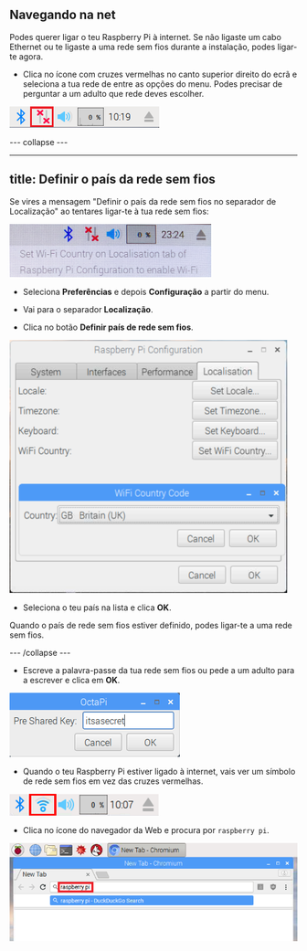 ## Navegando na net

Podes querer ligar o teu Raspberry Pi à internet. Se não ligaste um cabo Ethernet ou te ligaste a uma rede sem fios durante a instalação, podes ligar-te agora.

+ Clica no ícone com cruzes vermelhas no canto superior direito do ecrã e seleciona a tua rede de entre as opções do menu. Podes precisar de perguntar a um adulto que rede deves escolher.

![Rede sem fios não disponível](images/no-wifi.png)

\--- collapse \---

* * *

## title: Definir o país da rede sem fios

Se vires a mensagem "Definir o país da rede sem fios no separador de Localização" ao tentares ligar-te à tua rede sem fios:

![definir país de rede sem fios](images/pi-set-wifi-country.png)

+ Seleciona **Preferências** e depois **Configuração** a partir do menu.

+ Vai para o separador **Localização**.

+ Clica no botão **Definir país de rede sem fios**.

![selecionar país de rede sem fios](images/pi-select-wifi-country.png)

+ Seleciona o teu país na lista e clica **OK**.

Quando o país de rede sem fios estiver definido, podes ligar-te a uma rede sem fios.

\--- /collapse \---

+ Escreve a palavra-passe da tua rede sem fios ou pede a um adulto para a escrever e clica em **OK**.

![Introduzir a palavra-passe](images/type-password.png)

+ Quando o teu Raspberry Pi estiver ligado à internet, vais ver um símbolo de rede sem fios em vez das cruzes vermelhas.

![captura do ecrã](images/pi-wifi.png)

+ Clica no ícone do navegador da Web e procura por `raspberry pi`.

![captura do ecrã](images/pi-browser.png)